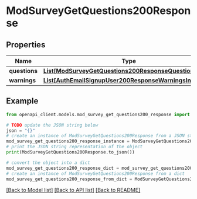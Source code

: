 # ModSurveyGetQuestions200Response


## Properties

Name | Type | Description | Notes
------------ | ------------- | ------------- | -------------
**questions** | [**List[ModSurveyGetQuestions200ResponseQuestionsInner]**](ModSurveyGetQuestions200ResponseQuestionsInner.md) |  | 
**warnings** | [**List[AuthEmailSignupUser200ResponseWarningsInner]**](AuthEmailSignupUser200ResponseWarningsInner.md) |  | [optional] 

## Example

```python
from openapi_client.models.mod_survey_get_questions200_response import ModSurveyGetQuestions200Response

# TODO update the JSON string below
json = "{}"
# create an instance of ModSurveyGetQuestions200Response from a JSON string
mod_survey_get_questions200_response_instance = ModSurveyGetQuestions200Response.from_json(json)
# print the JSON string representation of the object
print(ModSurveyGetQuestions200Response.to_json())

# convert the object into a dict
mod_survey_get_questions200_response_dict = mod_survey_get_questions200_response_instance.to_dict()
# create an instance of ModSurveyGetQuestions200Response from a dict
mod_survey_get_questions200_response_from_dict = ModSurveyGetQuestions200Response.from_dict(mod_survey_get_questions200_response_dict)
```
[[Back to Model list]](../README.md#documentation-for-models) [[Back to API list]](../README.md#documentation-for-api-endpoints) [[Back to README]](../README.md)


